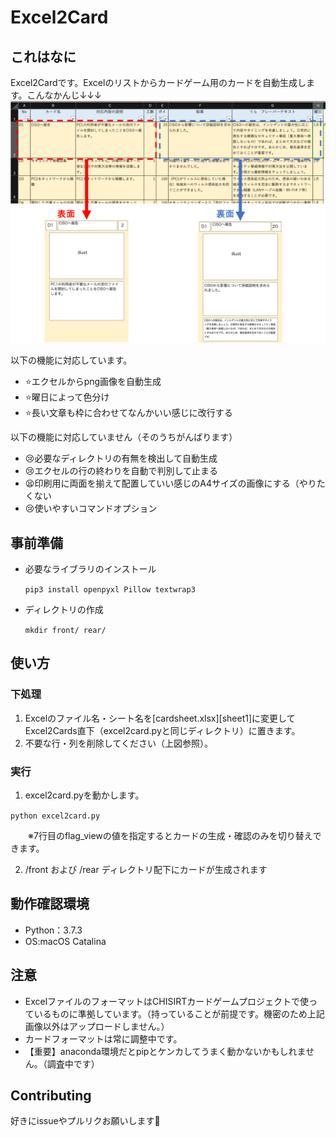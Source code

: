 # Excel2Card

## これはなに
Excel2Cardです。Excelのリストからカードゲーム用のカードを自動生成します。こんなかんじ↓↓↓
![figure1](figure1.png)


以下の機能に対応しています。
- ⭐エクセルからpng画像を自動生成
- ⭐曜日によって色分け
- ⭐長い文章も枠に合わせてなんかいい感じに改行する

以下の機能に対応していません（そのうちがんばります）
- 😢必要なディレクトリの有無を検出して自動生成
- 😢エクセルの行の終わりを自動で判別して止まる
- 😫印刷用に両面を揃えて配置していい感じのA4サイズの画像にする（やりたくない
- 😢使いやすいコマンドオプション


## 事前準備
- 必要なライブラリのインストール

  `pip3 install openpyxl Pillow textwrap3 `

- ディレクトリの作成

  `mkdir front/ rear/`


## 使い方
### 下処理
1. Excelのファイル名・シート名を[cardsheet.xlsx][sheet1]に変更してExcel2Cards直下（excel2card.pyと同じディレクトリ）に置きます。
2. 不要な行・列を削除してください（上図参照）。

### 実行
1. excel2card.pyを動かします。

  `python excel2card.py`

　　※7行目のflag_viewの値を指定するとカードの生成・確認のみを切り替えできます。


2. /front および /rear ディレクトリ配下にカードが生成されます

## 動作確認環境
- Python：3.7.3
- OS:macOS Catalina

## 注意
- ExcelファイルのフォーマットはCHISIRTカードゲームプロジェクトで使っているものに準拠しています。（持っていることが前提です。機密のため上記画像以外はアップロードしません。）
- カードフォーマットは常に調整中です。
- 【重要】anaconda環境だとpipとケンカしてうまく動かないかもしれません。（調査中です）

## Contributing
好きにissueやプルリクお願いします🙌
